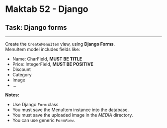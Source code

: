 # Maktab 52 - Django
## Task: Django forms

----
Create the `CreateMenuItem` view, using **Django Forms**.  
MenuItem model includes fields like:
- Name: CharField, **MUST BE TITLE** 
- Price: IntegerField, **MUST BE POSITIVE**
- Discount
- Category
- Image
- ...

**Notes:**
- Use Django `Form` class.
- You must save the MenuItem instance into the database.
- You must save the uploaded image in the _MEDIA_ directory.
- You can use generic `FormView`.

